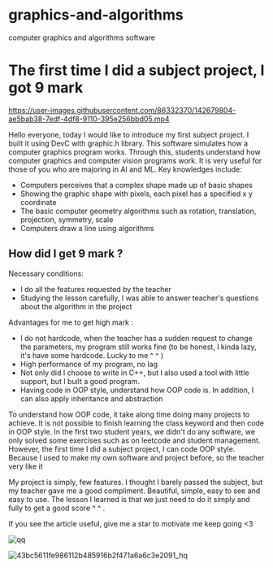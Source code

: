 # graphics-and-algorithms
computer graphics and algorithms software  
# The first time I did a subject project, I got 9 mark

https://user-images.githubusercontent.com/86332370/142679804-ae5bab38-7edf-4df8-9110-395e256bbd05.mp4  
  
Hello everyone, today I would like to introduce my first subject project. I built it using DevC with graphic.h library. This software simulates how a computer graphics program works. Through this, students understand how computer graphics and computer vision programs work. It is very useful for those of you who are majoring in AI and ML. Key knowledges include:  
- Computers perceives that a complex shape made up of basic shapes
- Showing the graphic shape with pixels, each pixel has a specified x y coordinate
- The basic computer geometry algorithms such as rotation, translation, projection, symmetry, scale
- Computers draw a line using algorithms


## How did I get 9 mark ?  
Necessary conditions:    
+ I do all the features requested by the teacher
+ Studying the lesson carefully, I was able to answer teacher's questions about the algorithm in the project  

Advantages for me to get high mark :  
+ I do not hardcode, when the teacher has a sudden request to change the parameters, my program still works fine (to be honest, I kinda lazy, it's have some hardcode. Lucky to me ^ ^ )
+ High performance of my program, no lag
+ Not only did I choose to write in C++, but I also used a tool with little support, but I built a good program.
+ Having code in OOP style, understand how OOP code is. In addition, I can also apply inheritance and abstraction 
   
To understand how OOP code, it take along time doing many projects to achieve. It is not possible to finish learning the class keyword and then code in OOP style. In the first two student years, we didn't do any software, we only solved some exercises such as on leetcode and student management. However, the first time I did a subject project, I can code OOP style. Because I used to make my own software and project before, so the teacher very like it

My project is simply, few features. I thought I barely passed the subject, but my teacher gave me a good compliment. Beautiful, simple, easy to see and easy to use. The lesson I learned is that we just need to do it simply and fully to get a good score ^ ^ .

If you see the article useful, give me a star to motivate me keep going <3

![qq](https://user-images.githubusercontent.com/86332370/142961488-7f0ae3f2-3f8c-4527-9f71-3a237a9b065e.PNG)


![43bc5611fe986112b485916b2f471a6a6c3e2091_hq](https://user-images.githubusercontent.com/86332370/142888040-d9fee677-1a20-4f2c-817d-8baa119ae40d.gif)



